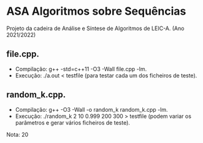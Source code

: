 # ASA Algoritmos sobre Sequências 

Projeto da cadeira de Análise e Síntese de Algoritmos de LEIC-A. (Ano 2021/2022)

## file.cpp.
- Compilação: g++ -std=c++11 -O3 -Wall file.cpp -lm.
- Execução: ./a.out < testfile (para testar cada um dos ficheiros de teste).

## random_k.cpp.
- Compilação: g++ -O3 -Wall -o random_k random_k.cpp -lm.
- Execução: ./random_k 2 10 0.999 200 300 > testfile (podem variar os parâmetros e gerar vários ficheiros de teste).

Nota: 20
